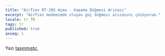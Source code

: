 ```yaml
---
title: "AirTies RT-205 Açma - Kapama Düğmesi Arızası"
excerpt: "AirTies modemimde oluşan güç düğmesi arızasını çözüyorum."
locale: tr_TR
tags: tr
published: true
axseq: 1
---
```


<!-- markdownlint-capture -->
<!-- markdownlint-disable -->
<script type="text/javascript">
    window.location.href = "https://ayazar.dev/blog/11/airties-rt-205-acma-kapama-dugmesi-arizasi.html";
</script>
<!-- markdownlint-restore -->

Yazı [taşınmıştır.](https://ayazar.dev/blog/11/airties-rt-205-acma-kapama-dugmesi-arizasi.html)
